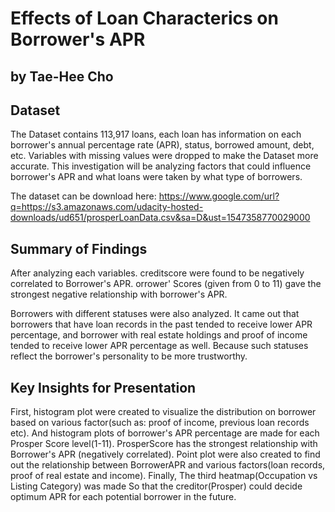 # Effects of Loan Characterics on Borrower's APR
## by Tae-Hee Cho

## Dataset

The Dataset contains 113,917 loans, each loan has information on each borrower's annual percentage rate (APR), status, borrowed amount, debt, etc. Variables with missing values were dropped to make the Dataset more accurate. This investigation will be analyzing factors that could influence borrower's APR and what loans were taken by what type of borrowers.

The dataset can be download here: https://www.google.com/url?q=https://s3.amazonaws.com/udacity-hosted-downloads/ud651/prosperLoanData.csv&sa=D&ust=1547358770029000


## Summary of Findings

After analyzing each variables. creditscore were found to be negatively correlated to Borrower's APR. orrower' Scores (given from 0 to 11) gave the strongest negative relationship with borrower's APR.

Borrowers with different statuses were also analyzed. It came out that borrowers that have loan records in the past tended to receive lower APR percentage, and borrower with real estate holdings and proof of income tended to receive lower APR percentage as well. Because such statuses reflect the borrower's personality to be more trustworthy.


## Key Insights for Presentation

First, histogram plot were created to visualize the distribution on borrower based on various factor(such as: proof of income, previous loan records etc). And histogram plots of borrower's APR percentage are made for each Prosper Score level(1-11). ProsperScore has the strongest relationship with Borrower's APR (negatively correlated). Point plot were also created to find out the relationship between BorrowerAPR and various factors(loan records, proof of real estate and income). Finally, The third heatmap(Occupation vs Listing Category) was made So that the creditor(Prosper) could decide optimum APR for each potential borrower in the future.
